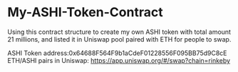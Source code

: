 # My-ASHI-Token-Contract
 Using this contract structure to create my own ASHI token with total amount 21 millions, and listed it in Uniswap pool paired with ETH for people to swap.

 ASHI Token address:0x64688F564F9b1aCdeF01228556F095BB75d9C8cE 
 ETH/ASHI pairs in Uniswap: https://app.uniswap.org/#/swap?chain=rinkeby 

